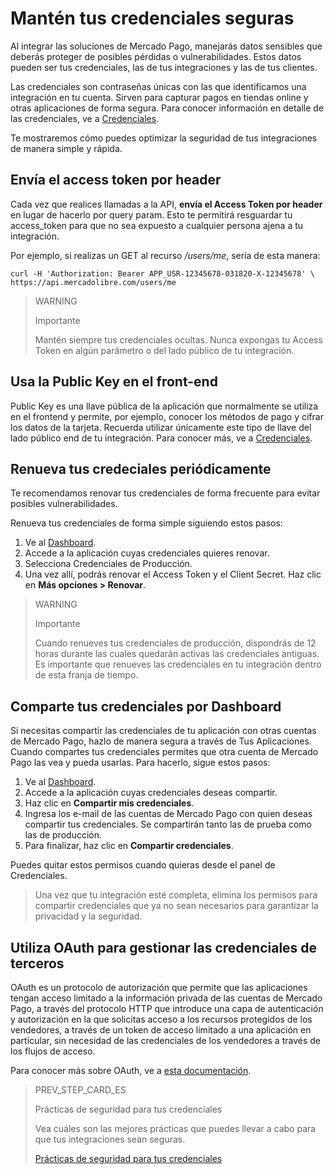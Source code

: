 # Mantén tus credenciales seguras 

Al integrar las soluciones de Mercado Pago, manejarás datos sensibles que deberás proteger de posibles pérdidas o vulnerabilidades. Estos datos pueden ser tus credenciales, las de tus integraciones y las de tus clientes. 

Las credenciales son contraseñas únicas con las que identificamos una integración en tu cuenta. Sirven para capturar pagos en tiendas online y otras aplicaciones de forma segura. Para conocer información en detalle de las credenciales, ve a [Credenciales](/developers/es/guides/additional-content/credentials/credentials).

Te mostraremos cómo puedes optimizar la seguridad de tus integraciones de manera simple y rápida.

## Envía el access token por header

Cada vez que realices llamadas a la API, **envía el Access Token por header** en lugar de hacerlo por query param. Esto te permitirá resguardar tu access_token para que no sea expuesto a cualquier persona ajena a tu integración.

Por ejemplo, si realizas un GET al recurso _/users/me_, sería de esta manera:

```curl
curl -H 'Authorization: Bearer APP_USR-12345678-031820-X-12345678' \
https://api.mercadolibre.com/users/me
```
> WARNING
>
> Importante
>
> Mantén siempre tus credenciales ocultas. Nunca expongas tu Access Token en algún parámetro o del lado público de tu integración.

## Usa la Public Key en el front-end

Public Key es una llave pública de la aplicación que normalmente se utiliza en el frontend y permite, por ejemplo, conocer los métodos de pago y cifrar los datos de la tarjeta. Recuerda utilizar únicamente este tipo de llave del lado público end de tu integración. Para conocer más, ve a [Credenciales](/developers/es/guides/additional-content/credentials/credentials).

## Renueva tus credeciales periódicamente

Te recomendamos renovar tus credenciales de forma frecuente para evitar posibles vulnerabilidades. 

Renueva tus credenciales de forma simple siguiendo estos pasos:

1. Ve al [Dashboard](https://www.mercadopago[FAKER][URL][DOMAIN]/developers/panel/app). 
2. Accede a la aplicación cuyas credenciales quieres renovar.
3. Selecciona Credenciales de Producción.
4. Una vez allí, podrás renovar el Access Token y el Client Secret. Haz clic en **Más opciones > Renovar**.

> WARNING 
> 
> Importante
> 
> Cuando renueves tus credenciales de producción, dispondrás de 12 horas durante las cuales quedarán activas las credenciales antiguas. Es importante que renueves las credenciales en tu integración dentro de esta franja de tiempo.
## Comparte tus credenciales por Dashboard

Si necesitas compartir las credenciales de tu aplicación con otras cuentas de Mercado Pago, hazlo de manera segura a través de Tus Aplicaciones. 
Cuando compartes tus credenciales permites que otra cuenta de Mercado Pago las vea y pueda usarlas. Para hacerlo, sigue estos pasos:

1. Ve al [Dashboard](https://www.mercadopago[FAKER][URL][DOMAIN]/developers/panel/app).
2. Accede a la aplicación cuyas credenciales deseas compartir.
3. Haz clic en **Compartir mis credenciales**.
4. Ingresa los e-mail de las cuentas de Mercado Pago con quien deseas compartir tus credenciales. Se compartirán tanto las de prueba como las de producción. 
5. Para finalizar, haz clic en **Compartir credenciales**. 

Puedes quitar estos permisos cuando quieras desde el panel de Credenciales.

> Una vez que tu integración esté completa, elimina los permisos para compartir credenciales que ya no sean necesarios para garantizar la privacidad y la seguridad.
## Utiliza OAuth para gestionar las credenciales de terceros

OAuth es un protocolo de autorización que permite que las aplicaciones tengan acceso limitado a la información privada de las cuentas de Mercado Pago, a través del protocolo HTTP que introduce una capa de autenticación y autorización en la que solicitas acceso a los recursos protegidos de los vendedores, a través de un token de acceso limitado a una aplicación en particular, sin necesidad de las credenciales de los vendedores a través de los flujos de acceso. 

Para conocer más sobre OAuth, ve a [esta documentación](/developers/es/guides/additional-content/security/oauth/introduction).

> PREV_STEP_CARD_ES
>
> Prácticas de seguridad para tus credenciales
>
> Vea cuáles son las mejores prácticas que puedes llevar a cabo para que tus integraciones sean seguras.
>
> [Prácticas de seguridad para tus credenciales](/developers/es/guides/additional-content/best-practices/safety-for-your-credential/introduction)